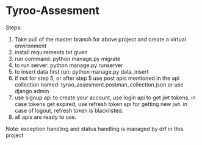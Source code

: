 # Tyroo-Assesment

Steps:
1. Take pull of the master branch for above project and create a virtual environment
2. install requirements.txt given
3. run command: python manage.py migrate
4. to run server: python manage.py runserver
5. to insert data first run: python manage.py data_insert
6. if not for step 5, or after step 5 use post apis mentioned in the api collection named: tyroo_assesment.postman_collection.json or use django admin
7. use signup api to create your account, use login api to get jwt tokens, in case tokens get expired, use refresh token api for getting new jwt. in case of logout, refresh token is blacklisted.
8. all apis are ready to use.

Note: exception handling and status handling is managed by drf in this project
